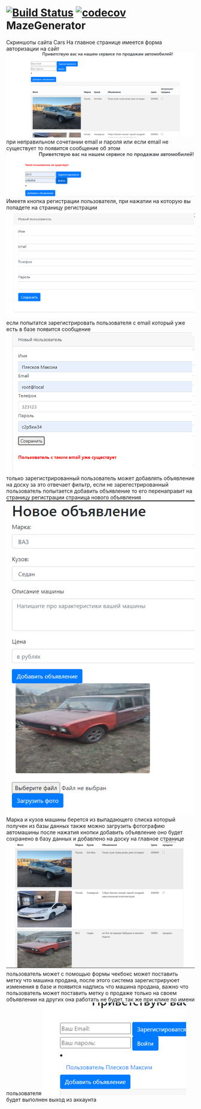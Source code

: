[![Build Status](https://app.travis-ci.com/himax82/job4j_cars.svg?branch=master)](https://app.travis-ci.com/himax82/job4j_cars)
[![codecov](https://codecov.io/gh/himax82/job4j_cars/branch/master/graph/badge.svg?token=GOUXMNJ4C5)](https://codecov.io/gh/himax82/job4j_cars)
MazeGenerator
=============

Скриншоты сайта Cars
На главное странице имеется форма авторизации на сайт
![ScreenShot](images/1.png)
при неправильном сочетании email и пароля или если email не существует
то появится сообщение об этом
![ScreenShot](images/2.png)
Имеетя кнопка регистрации пользователя, при нажатии на которую вы попадете
на страницу регистрации
![ScreenShot](images/3.png)
если попытатся зарегистрировать пользователя с email который уже есть в базе
появится сообщение
![ScreenShot](images/4.png)
только зарегистрированный пользователь может добавлять объявление на доску
за это отвечает фильтр, если не зарегестрированный пользователь попытается добавить 
объявление то его перенаправит на страницу регистрации
страница нового объявления
![ScreenShot](images/5.png)
Марка и кузов машины берется из выпадающего списка который получен из базы данных 
также можно загрузить фотографию автомашины
после нажатия кнопки добавить объявление оно будет сохранено в базу данных и добавлено
на доску на главное странице
![ScreenShot](images/6.png)
пользователь может с помощью формы чекбокс может поставить метку что машина продана, после
этого система зарегистрируюет изменения в базе и появится надпись что машина продана, важно 
что пользователь может поставить метку о продаже только на своем объявлении на других она работать 
не будет, так же при клике по имени пользователя
![ScreenShot](images/7.png)
будет выполнен выход из аккаунта
